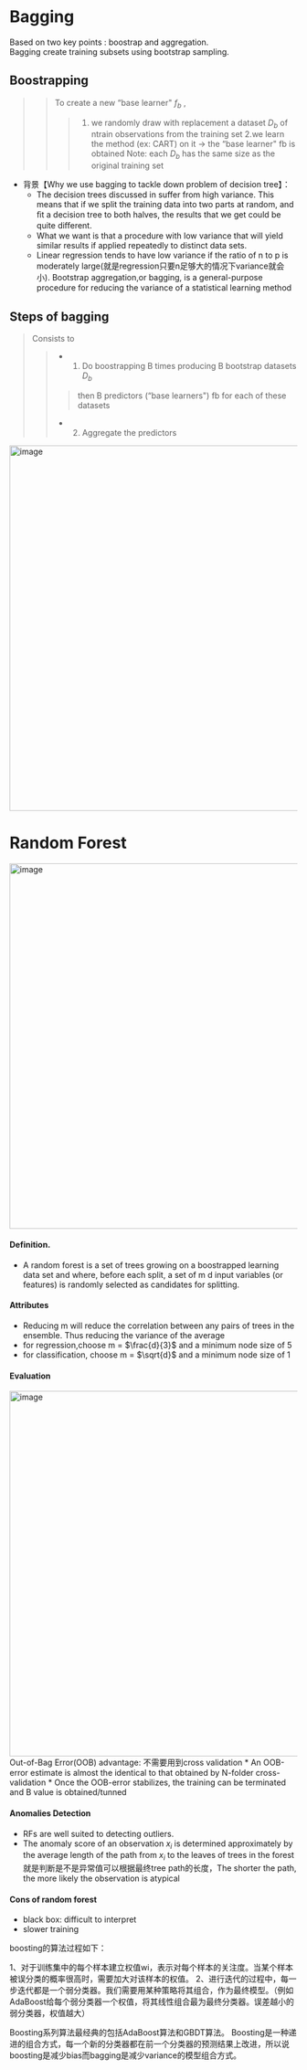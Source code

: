# Bagging
 Based on two key points : boostrap and aggregation.  
 Bagging create training subsets using bootstrap sampling.  
 ## Boostrapping
 >> To create a new “base learner" $f_b$ ,
  >>> 1. we randomly draw with replacement a dataset $D_b$ of ntrain observations from the training set
  >>> 2.we learn the method (ex: CART) on it → the “base learner" fb is obtained
  >>> Note: each $D_b$  has the same size as the original training set

* 背景【Why we use bagging to tackle down problem of decision tree】：
  * The decision trees discussed in suffer from high variance. This means that if we split the training data into two parts at random, and ﬁt a decision tree to both halves, the results that we get could be quite diﬀerent.  
  * What we want is that a procedure with low variance that will yield similar results if applied repeatedly to distinct data sets.  
  * Linear regression tends to have low variance if the ratio of n to p is moderately large(就是regression只要n足够大的情况下variance就会小). Bootstrap 
aggregation,or bagging, is a general-purpose procedure for reducing the variance of a statistical learning method
 
## Steps of bagging
> Consists to
  >> * 1. Do boostrapping B times producing B bootstrap datasets $D_b$ 
  >>> then B predictors (“base learners") fb for each of these datasets
  >> * 2. Aggregate the predictors
<img width="640" alt="image" src="https://user-images.githubusercontent.com/29950267/215358842-7c1439a4-7d56-4bbc-a3e0-6c07d4e5dbec.png">


# Random Forest
  <img width="640" alt="image" src="https://user-images.githubusercontent.com/29950267/215359731-104265fb-4a7b-460c-942a-6f5cd36bc75a.png">
  
#### Definition.  
* A random forest is a set of trees growing on a boostrapped learning data set and where, before each split, a set of m d input variables (or features) is randomly selected as candidates for splitting. 

#### Attributes
* Reducing m will reduce the correlation between any pairs of trees in the ensemble. Thus reducing the variance of the average
* for regression,choose m = $\frac{d}{3}$ and a minimum node size of 5
* for classification, choose m = $\sqrt{d}$ and a minimum node size of 1


#### Evaluation 
<img width="640" alt="image" src="https://user-images.githubusercontent.com/29950267/223057023-07985076-dc8b-4e7a-b36e-c818d1c8585d.png">
Out-of-Bag Error(OOB) advantage: 不需要用到cross validation
* An OOB-error estimate is almost the identical to that obtained by N-folder cross-validation
* Once the OOB-error stabilizes, the training can be terminated and B value is obtained/tunned

#### Anomalies Detection
* RFs are well suited to detecting outliers.
* The anomaly score of an observation $x_i$ is determined approximately by the average length of the path from $x_i$ to the leaves of trees in the forest
就是判断是不是异常值可以根据最终tree path的长度，The shorter the path, the more likely the observation is atypical

#### Cons of random forest
* black box: difficult to interpret
* slower training

boosting的算法过程如下：

1、对于训练集中的每个样本建立权值wi，表示对每个样本的关注度。当某个样本被误分类的概率很高时，需要加大对该样本的权值。
2、进行迭代的过程中，每一步迭代都是一个弱分类器。我们需要用某种策略将其组合，作为最终模型。（例如AdaBoost给每个弱分类器一个权值，将其线性组合最为最终分类器。误差越小的弱分类器，权值越大）

Boosting系列算法最经典的包括AdaBoost算法和GBDT算法。 
Boosting是一种递进的组合方式，每一个新的分类器都在前一个分类器的预测结果上改进，所以说boosting是减少bias而bagging是减少variance的模型组合方式。

